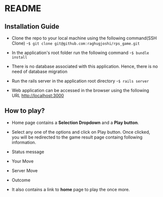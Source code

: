# README

## Installation Guide

- Clone the repo to your local machine using the following command(SSH Clone)
 -`$ git clone git@github.com:raghugjoshi/rps_game.git`

- In the application's root folder run the following command
 -`$ bundle install`

- There is no database associated with this application. Hence, there is no need of database migration

- Run the rails server in the application root directory
 -`$ rails server`
- Web application can be accessed in the browser using the following URL
[http://localhost:3000](http://localhost:3000/)

## How to play?
- Home page contains a **Selection Dropdown** and a **Play button**.
- Select any one of the options and click on Play button. Once clicked, you will be redirected to the game result page containg following information.

 - Status message
 - Your Move
 - Server Move
 - Outcome
- It also contains a link to **home** page to play the once more.
